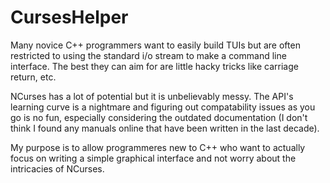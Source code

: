 # CursesHelper

Many novice C++ programmers want to easily build TUIs but are often restricted to using the standard i/o stream to make a command line interface. The best they can aim for are little hacky tricks like carriage return, etc.

NCurses has a lot of potential but it is unbelievably messy. The API's learning curve is a nightmare and figuring out compatability issues as you go is no fun, especially considering the outdated documentation (I don't think I found any manuals online that have been written in the last decade).

My purpose is to allow programmeres new to C++ who want to actually focus on writing a simple graphical interface and not worry about the intricacies of NCurses.
